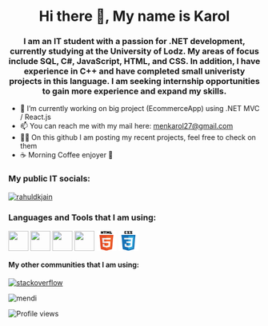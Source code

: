 <h1 align="center">Hi there 👋, My name is Karol </h1>
<h3 align="center"> I am an IT student with a passion for .NET development, currently studying at the University of Lodz. My areas of focus include SQL, C#, JavaScript, HTML, and CSS. In addition, I have experience in C++ and have completed small univeristy projects in this language. I am seeking internship opportunities to gain more experience and expand my skills. </h3>

- 🌱 I’m currently working on big project (EcommerceApp) using .NET MVC / React.js
- 📫 You can reach me with my mail here: menkarol27@gmail.com 
- 👨‍💻 On this github I am posting my recent projects, feel free to check on them  
- ☕ Morning Coffee enjoyer 🙂 <br/>
<h3 align="left">  My public IT socials:  <br/> </h3>
<p align="left">
  <a href="https://www.linkedin.com/in/karol-mendala-903750231/" target="blank"><img align="center" src="https://cdn.worldvectorlogo.com/logos/linkedin-icon-2.svg" alt="rahuldkjain" height="30" width="40" /></a>
</p>
<h3 align="left">  Languages and Tools that I am using: <br/> </h3>
  <p align="left">
  <a><img src="https://upload.wikimedia.org/wikipedia/commons/thumb/7/7d/Microsoft_.NET_logo.svg/2048px-Microsoft_.NET_logo.svg.png" align="center" height="40" width="40"></a>
  <a><img src="https://cdn.worldvectorlogo.com/logos/c--4.svg" align="center" height="40" width="40"></a>
  <a><img src="https://cdn.worldvectorlogo.com/logos/c.svg" align="center" height="40" width="40"></a>
  <a><img src="https://upload.wikimedia.org/wikipedia/commons/thumb/9/99/Unofficial_JavaScript_logo_2.svg/2048px-Unofficial_JavaScript_logo_2.svg.png" align="center" height="40" width="40"></a>
  <a><img src="https://raw.githubusercontent.com/devicons/devicon/master/icons/html5/html5-original-wordmark.svg" align="center" height="40" width="40"></a>
  <a><img src="https://raw.githubusercontent.com/devicons/devicon/master/icons/css3/css3-original-wordmark.svg" align="center" height="40" width="40"></a>
</p>
<h4 align="left"> My other communities that I am using: <br/> </h4>
  <a href="https://stackoverflow.com/users/https://stackoverflow.com/users/21299329/mendi"><img src='https://user-images.githubusercontent.com/48441751/227781243-8be2f635-895c-4ca3-a058-4b35ea8bbeb8.png' alt='stackoverflow' height='40'> </a>  
</p>
<div>
  <p><img src="https://github-readme-stats.vercel.app/api/top-langs?username=M3ND1&show_icons=true&locale=en&layout=compact&theme=dark" alt="mendi" /></p>
  <p><img src="https://gpvc.arturio.dev/M3ND1" alt="Profile views" style="display-block;" /></p>
</div>
  
